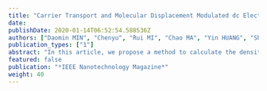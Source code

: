 ```yaml
---
title: "Carrier Transport and Molecular Displacement Modulated dc Electrical Breakdown of Polypropylene Nanocomposites"
date: 
publishDate: 2020-01-14T06:52:54.588536Z
authors: ["Daomin MIN", "Chenyu", "Rui MI", "Chao MA", "Yin HUANG", "Shengtao LI", "Qingzhou WU", "Zhaoliang Xing"]
publication_types: ["1"]
abstract: "In this article, we propose a method to calculate the density of deep traps formed in interaction zones based on a mesoscopic structure and a double-electric layer of polymer nanocomposites. A space-charge modulated breakdown model is then utilized to investigate the electrical breakdown property and its relation to deep traps in interaction zones. The deep traps that formed around the independent interaction zones suppressed the spacecharge accumulation and the distortion of the electric field, leading to the improvement of the dc breakdown strength. "
featured: false
publication: "*IEEE Nanotechnology Magazine*"
weight: 40
---
```


